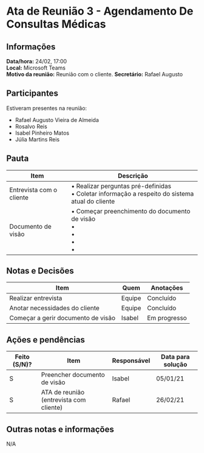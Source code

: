 # Ata de Reunião 3 - Agendamento De Consultas Médicas

## Informações
**Data/hora:** 24/02, 17:00  
**Local:** Microsoft Teams  
**Motivo da reunião:** Reunião com o cliente.
**Secretário:** Rafael Augusto

## Participantes
Estiveram presentes na reunião:
- Rafael Augusto Vieira de Almeida
- Rosalvo Reis
- Isabel Pinheiro Matos
- Júlia Martins Reis

## Pauta

Item | Descrição
---- | ----
Entrevista com o cliente | • Realizar perguntas pré-definidas<br>• Coletar informação a respeito do sistema atual do cliente<br>
Documento de visão | • Começar preenchimento do documento de visão<br>• <br>• <br>• <br>• 

## Notas e Decisões
Item | Quem | Anotações |
---- | ---- | ---- |
Realizar entrevista | Equipe | Concluído |
Anotar necessidades do cliente | Equipe | Concluído |
Começar a gerir documento de visão | Isabel | Em progresso |


## Ações e pendências
| Feito (S/N)? | Item | Responsável | Data para solução |
| ---- | ---- | ---- | ---- |
|S | Preencher documento de visão | Isabel | 05/01/21 |
|S | ATA de reunião (entrevista com cliente) | Rafael | 26/02/21 |

## Outras notas e informações
N/A


